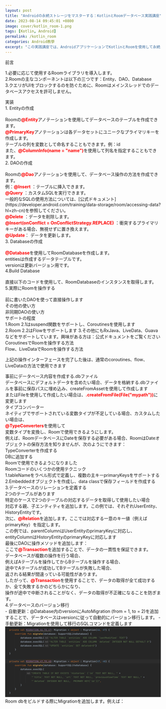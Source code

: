 ```yaml
---
layout: post
title: "Androidの永続ストレージをマスターする：KotlinとRoomデータベース実践講座"
date: 2023-08-14 09:45:01 +0800
image: cover/kotlin_room-1.png
tags: [Kotlin, Android]
permalink: /kotlin_room
categories: Android教學
excerpt: "この実践講座では、AndroidアプリケーションでKotlinとRoomを使用して永続ストレージを実現する方法を詳しく探ります。初心者から経験豊富な開発者まで、この講座は実用的な知識とテクニックを提供し、Androidアプリケーションの開発をより効率的に行えるようにします。KotlinとRoomデータベースの強力な機能を一緒に探求し、次のAndroidプロジェクトに完璧に組み込みましょう！"
---
```


<div class="c-border-main-title-2">前言</div>

1.必要に応じて使用するRoomライブラリを導入します。<br>
2.Roomの主なコンポーネントは以下の三つです：Entity、DAO、Database<br>
3.クエリがUIをブロックするのを防ぐために、Roomはメインスレッドでのデータベースアクセスを許可しません。<br>

<div class="c-border-main-title-2">実装</div>
<div class="c-border-content-title-1">1. Entityの作成</div><br>
Roomの<b style="color:red;">@Entity</b>アノテーションを使用してデータベースのテーブルを作成できます。<br>
<b style="color:red;">@PrimaryKey</b>アノテーションは各データセットにユニークなプライマリキーを作成します。<br>
テーブルの列を変数として命名することもできます。例：id<br>
また、<b style="color:red;">@ColumnInfo(name = "name")</b>を使用して列名を指定することもできます。<br>

<script src="https://gist.github.com/KuanChunChen/051bf1984f9e40c090ee894112a46178.js"></script>

<div class="c-border-content-title-1">2. DAOの作成</div><br>
Roomの<b style="color:red;">@Dao</b>アノテーションを使用して、データベース操作の方法を作成できます。<br>
例：<b style="color:red;">@Insert</b> ：テーブルに挿入できます。<br>
<b style="color:red;">@Query</b> ：カスタムSQLを実行できます。<br>
一般的なSQLの使用方法については、[公式ドキュメント](https://developer.android.com/training/data-storage/room/accessing-data?hl=zh-cn)を参照してください。<br>
<b style="color:red;">@Delete</b> ：データを削除します。<br>
<b style="color:red;">@Insert(onConflict = OnConflictStrategy.REPLACE)</b> ：衝突するプライマリキーがある場合、無視せずに置き換えます。<br>
<b style="color:red;">@Update</b>： データを更新します。<br>

<script src="https://gist.github.com/KuanChunChen/3961ad6afcdf02507c3cb00f9c298b44.js"></script>
<div class="c-border-content-title-1">3. Databaseの作成</div><br>
<b style="color:red;">@Database</b>を使用してRoomDatabaseを作成します。<br>
entitiesは作成するデータテーブルです。<br>
versionは更新バージョン用です。<br>
<script src="https://gist.github.com/KuanChunChen/1d50c50c8e8d9393dd1a00164b5eda51.js"></script>

<div class="c-border-content-title-1">4.Build Database</div><br>
直接以下のコードを使用して、RoomDatabaseのインスタンスを取得します。<br>
<script src="https://gist.github.com/KuanChunChen/b79c0ac20805aad583d8f7215983e0d5.js"></script>

<div class="c-border-content-title-1">5.実際にRoomを操作する</div><br>
前に書いたDAOを使って直接操作します<br>
<script src="https://gist.github.com/KuanChunChen/e9f32283de317a26089f8995868f8eb2.js"></script>


<div class="c-border-main-title-2">その他の使い方</div>
<div class="c-border-content-title-1">非同期DAOの使い方</div>
<div class="c-border-content-title-4">サポートの程度</div>
1.Room 2.1はsuspend関数をサポートし、Coroutinesを使用します<br>
2.Room 2.2はFlowをサポートします
3.その他にもRxJava、LiveData、Guavaなどをサポートしています。興味がある方は：<a herf="https://developer.android.com/training/data-storage/room/async-queries?hl=zh-tw#rxjava">公式ドキュメント</a>をご覧ください
<div class="c-border-content-title-4">CoroutinesでRoomを操作する方法</div>
<script src="https://gist.github.com/KuanChunChen/f3680a49a0472cb138d7ceb3ddaf9955.js"></script>

<div class="c-border-content-title-4">Flow、LiveDataでRoomを操作する方法</div>
<script src="https://gist.github.com/KuanChunChen/f6bed0958c62e4a59c98fc52ee96969b.js"></script>

上記の操作インターフェースを完了した後は、通常のcoroutines、flow、LiveDataの方法で使用できます

<div class="c-border-content-title-1">事前にデータベース内容を作成する.dbファイル</div>
データベースにデフォルトデータを含めたい場合、データを格納する.dbファイルを事前に保存パスに埋め込み、createFromAssetを使用して作成します<br>
またはFileを使用して作成したい場合は、<b style="color:red;">.createFromFile(File("mypath"))</b>に変更します<br>
<script src="https://gist.github.com/KuanChunChen/0719203d8066a043883d6c9cb03d3b32.js"></script>

<div class="c-border-content-title-1">タイプコンバーター</div>
ネイティブでサポートされている変数タイプが不足している場合、カスタムしたい場合は、<br>
<b style="color:red;">@TypeConverters</b>を使用して<br>
変数タイプを変換し、Roomで使用できるようにします。<br>
例えば、RoomデータベースにDateを保存する必要がある場合、RoomはDateオブジェクトの保存方法を知りませんが、次のようにできます：<br>
<div class="c-border-content-title-4">TypeConverterを作成する</div>
<script src="https://gist.github.com/KuanChunChen/e55fe47c2f6a123350ee57d7221b04ba.js"></script>
<div class="c-border-content-title-4">DBに追加する</div>
<script src="https://gist.github.com/KuanChunChen/ef76282b6e16583ca9b27e5928e75f21.js"></script>
<div class="c-border-content-title-4">Roomで使用できるようになりました</div>
<script src="https://gist.github.com/KuanChunChen/c4e96bf29b2fe2a6605d026920984592.js"></script>

<div class="c-border-content-title-1">Roomコードのいくつかの使用テクニック</div>
<div class="c-border-content-title-4">1.tableNameをラベル形式で定義し、複数の主キーprimaryKeysをサポートする</div>

<script src="https://gist.github.com/KuanChunChen/3e6a2690d888e8f5f389d43c3a7de414.js"></script>
<div class="c-border-content-title-4">2.Embeddedオブジェクトを作成し、data classで保存フィールドを作成する</div>
<script src="https://gist.github.com/KuanChunChen/48ae4b2ae0f50b05542e33007d451134.js"></script>
<div class="c-border-content-title-4">3.データベースのリレーションを定義する</div>
2つのテーブルがあります<br>
特定のケースで2つのテーブルの対応するデータを取得して使用したい場合<br>
<script src="https://gist.github.com/KuanChunChen/0dff70f438d0308cf7b271578bc8655d.js"></script>
対応する親、子エンティティを追加します。この例では、それぞれUserEntity、HistoryEntityです。<br>
次に、<b style="color:red;">@Relation</b>を追加します。ここでは対応する一意のキー値（例えばprimaryKey）を指定します。<br>
この例では、parentColumnはUserEntityのprimaryKeyに対応し、<br>
entityColumnはHistoryEntityのprimaryKeyに対応します<br>
<script src="https://gist.github.com/KuanChunChen/f396d299150f77b7d5162b583ff51b9b.js"></script>
最後にDAOに操作メソッドを追加します：<br>
ここで<b style="color:red;">@Transaction</b>を追加することで、データの一貫性を保証できます。<br>
データベースが複数の操作を行う場合、<br>
例えばAテーブルを操作してからBテーブルを操作する場合、<br>
途中でAテーブルが成功してBテーブルが失敗した場合、<br>
返される結果が間違っている可能性があります。<br>
したがって、<b style="color:red;">@Transaction</b>を使用することで、データの取得が全て成功するか、全て失敗するかのどちらかになり、<br>
操作が途中で中断されることがなく、データの取得が不正確になることを防ぎます。<br>
<script src="https://gist.github.com/KuanChunChen/dfb5667f16cee00795e54b3d402ce018.js"></script>
<div class="c-border-content-title-4">4.データベースのバージョン移行</div>
 - 自動更新：@Database内のversionにAutoMigration (from = 1, to = 2)を追加することで、データベースはversionに従って自動的にバージョン移行します。
<script src="https://gist.github.com/KuanChunChen/2e2978b908ea4a289888ce29677c3886.js"></script>
 - 手動更新：Migrationを使用して移行のSQLコマンドを定義します
 <img src="/images/room/01.png" alt="room 1">
 Room dbをビルドする際にMigrationを追加します。例えば：
 <script src="https://gist.github.com/KuanChunChen/9eeeca3b183f77f047f6ed6f437b220c.js"></script>
